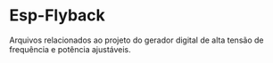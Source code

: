 # Esp-Flyback
Arquivos relacionados ao projeto do gerador digital de alta tensão de frequência e potência ajustáveis.
